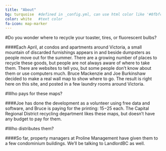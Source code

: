 ```yaml
---
title: "About"
bg: turquoise  #defined in _config.yml, can use html color like '#0fbfcf'
color: white   #text color
fa-icon: map-marker
---
```


#Do you wonder where to recycle your toaster, tires, or fluorescent bulbs?

####Each April, at condos and apartments around Victoria, a small mountain of discarded furnishings appears in and beside dumpsters as people move out for the summer. There are a growing number of places to recycle these goods, but people are not always aware of where to take them. There are websites to tell you, but some people don’t know about them or use computers much. Bruce Mackenzie and Joe Burkinshaw decided to make a real wall map to show where to go. The result is right here on this site, and posted in a few laundry rooms around Victoria.

#Who pays for these maps?

####Joe has done the development as a volunteer using free data and software, and Bruce is paying for the printing: $15-$25 each. The Capital Regional District recycling department likes these maps, but doesn’t have any budget to pay for them.

#Who distributes them?

####So far, property managers at Proline Management have given them to a few condominium buildings. We’ll be talking to LandlordBC as well.
